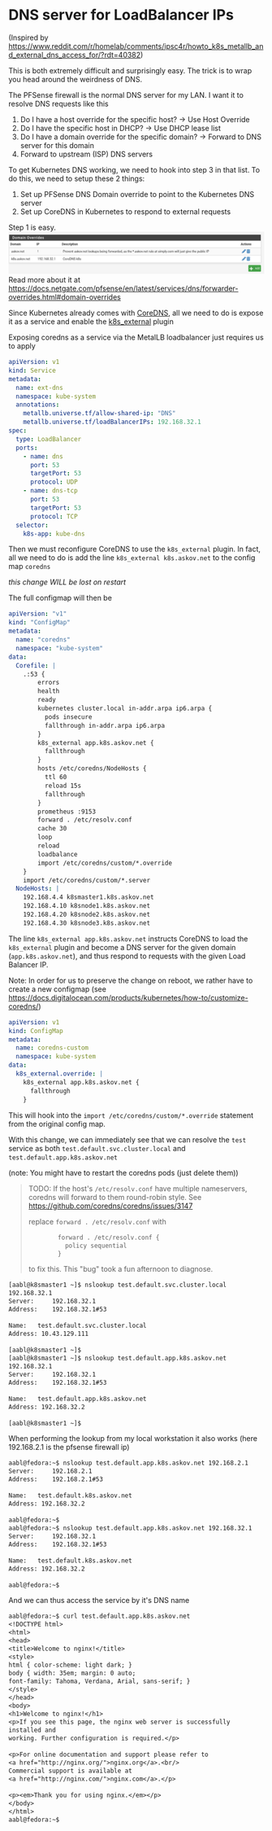 DNS server for LoadBalancer IPs
======================================

(Inspired by https://www.reddit.com/r/homelab/comments/ipsc4r/howto_k8s_metallb_and_external_dns_access_for/?rdt=40382)

This is both extremely difficult and surprisingly easy. The trick is to wrap you head around the weirdness of DNS.

The PFSense firewall is the normal DNS server for my LAN. I want it to resolve DNS requests like this
1. Do I have a host override for the specific host? -> Use Host Override
2. Do I have the specific host in DHCP? -> Use DHCP lease list
3. Do I have a domain override for the specific domain? -> Forward to DNS server for this domain
4. Forward to upstream (ISP) DNS servers

To get Kubernetes DNS working, we need to hook into step 3 in that list. To do this, we need to setup these 2 things:
1. Set up PFSense DNS Domain override to point to the Kubernetes DNS server
2. Set up CoreDNS in Kubernetes to respond to external requests

Step 1 is easy.
![pfsense-domain-override.png](CoreDNS/pfsense-domain-override.png)
Read more about it at https://docs.netgate.com/pfsense/en/latest/services/dns/forwarder-overrides.html#domain-overrides

Since Kubernetes already comes with [CoreDNS](https://coredns.io/), all we need to do is expose it as a service and enable the [k8s_external](https://coredns.io/plugins/k8s_external/) plugin

Exposing coredns as a service via the MetalLB loadbalancer just requires us to apply 

```yaml
apiVersion: v1
kind: Service
metadata:
  name: ext-dns
  namespace: kube-system
  annotations:
    metallb.universe.tf/allow-shared-ip: "DNS"
    metallb.universe.tf/loadBalancerIPs: 192.168.32.1
spec:
  type: LoadBalancer
  ports:
    - name: dns
      port: 53
      targetPort: 53
      protocol: UDP
    - name: dns-tcp
      port: 53
      targetPort: 53
      protocol: TCP
  selector:
    k8s-app: kube-dns
```

Then we must reconfigure CoreDNS to use the `k8s_external` plugin.
In fact, all we need to do is add the line `k8s_external k8s.askov.net` to the config map `coredns`

*this change WILL be lost on restart*

The full configmap will then be
```yaml
apiVersion: "v1"
kind: "ConfigMap"
metadata:
  name: "coredns"
  namespace: "kube-system"
data:
  Corefile: |
    .:53 {
        errors
        health
        ready
        kubernetes cluster.local in-addr.arpa ip6.arpa {
          pods insecure
          fallthrough in-addr.arpa ip6.arpa
        }
        k8s_external app.k8s.askov.net {
          fallthrough
        }
        hosts /etc/coredns/NodeHosts {
          ttl 60
          reload 15s
          fallthrough
        }
        prometheus :9153
        forward . /etc/resolv.conf
        cache 30
        loop
        reload
        loadbalance
        import /etc/coredns/custom/*.override
    }
    import /etc/coredns/custom/*.server
  NodeHosts: |
    192.168.4.4 k8smaster1.k8s.askov.net
    192.168.4.10 k8snode1.k8s.askov.net
    192.168.4.20 k8snode2.k8s.askov.net
    192.168.4.30 k8snode3.k8s.askov.net
```

The line `k8s_external app.k8s.askov.net` instructs CoreDNS to load the `k8s_external` plugin and become a DNS server for the given domain (`app.k8s.askov.net`), and thus respond to requests with the given Load Balancer IP.

Note: In order for us to preserve the change on reboot, we rather have to create a new configmap (see <https://docs.digitalocean.com/products/kubernetes/how-to/customize-coredns/>)
```yaml
apiVersion: v1
kind: ConfigMap
metadata:
  name: coredns-custom
  namespace: kube-system
data:
  k8s_external.override: |
    k8s_external app.k8s.askov.net {
      fallthrough
    }
```
This will hook into the `import /etc/coredns/custom/*.override` statement from the original config map.

With this change, we can immediately see that we can resolve the `test` service as both `test.default.svc.cluster.local` and `test.default.app.k8s.askov.net`

(note: You might have to restart the coredns pods (just delete them))

> TODO: If the host's `/etc/resolv.conf` have multiple nameservers, coredns will forward to them round-robin style.
> See https://github.com/coredns/coredns/issues/3147
> 
> replace 
> `forward . /etc/resolv.conf`
> with 
> ```
>         forward . /etc/resolv.conf {
>           policy sequential
>         }
> ```
> to fix this. 
> This "bug" took a fun afternoon to diagnose. 
> 

```
[aabl@k8smaster1 ~]$ nslookup test.default.svc.cluster.local 192.168.32.1
Server:		192.168.32.1
Address:	192.168.32.1#53

Name:	test.default.svc.cluster.local
Address: 10.43.129.111

[aabl@k8smaster1 ~]$ 
[aabl@k8smaster1 ~]$ nslookup test.default.app.k8s.askov.net 192.168.32.1
Server:		192.168.32.1
Address:	192.168.32.1#53

Name:	test.default.app.k8s.askov.net
Address: 192.168.32.2

[aabl@k8smaster1 ~]$ 
```

When performing the lookup from my local workstation it also works
(here 192.168.2.1 is the pfsense firewall ip)
```
aabl@fedora:~$ nslookup test.default.app.k8s.askov.net 192.168.2.1
Server:		192.168.2.1
Address:	192.168.2.1#53

Name:	test.default.k8s.askov.net
Address: 192.168.32.2

aabl@fedora:~$ 
aabl@fedora:~$ nslookup test.default.app.k8s.askov.net 192.168.32.1
Server:		192.168.32.1
Address:	192.168.32.1#53

Name:	test.default.k8s.askov.net
Address: 192.168.32.2

aabl@fedora:~$ 
```

And we can thus access the service by it's DNS name
```
aabl@fedora:~$ curl test.default.app.k8s.askov.net
<!DOCTYPE html>
<html>
<head>
<title>Welcome to nginx!</title>
<style>
html { color-scheme: light dark; }
body { width: 35em; margin: 0 auto;
font-family: Tahoma, Verdana, Arial, sans-serif; }
</style>
</head>
<body>
<h1>Welcome to nginx!</h1>
<p>If you see this page, the nginx web server is successfully installed and
working. Further configuration is required.</p>

<p>For online documentation and support please refer to
<a href="http://nginx.org/">nginx.org</a>.<br/>
Commercial support is available at
<a href="http://nginx.com/">nginx.com</a>.</p>

<p><em>Thank you for using nginx.</em></p>
</body>
</html>
aabl@fedora:~$ 
```
